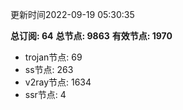 更新时间2022-09-19 05:30:35

**总订阅: 64**
**总节点: 9863**
**有效节点: 1970**
- trojan节点: 69
- ss节点: 263
- v2ray节点: 1634
- ssr节点: 4
